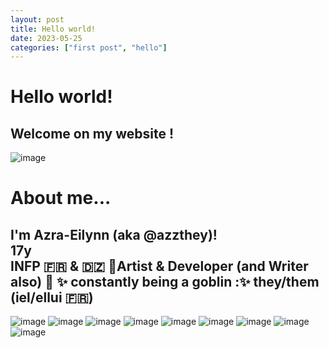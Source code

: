 ```yaml
---
layout: post
title: Hello world!
date: 2023-05-25
categories: ["first post", "hello"]
---
```


# Hello world!

## Welcome on my website !

![image](https://github.com/azzthey/azzthey.github.io/assets/75972719/032a3a42-0d76-4e98-89e8-cde925f6c6aa)

# About me...

I'm Azra-Eilynn (aka @azzthey)!   
17y   
INFP
🇫🇷 & 🇩🇿
🍁Artist & Developer (and Writer also) 🍁
✨ constantly being a goblin :✨ 
they/them (iel/ellui 🇫🇷)
-------  
![image](https://github.com/azzthey/azzthey.github.io/assets/75972719/1bec35a8-b2d7-4af1-8617-80af32da35ab)
![image](https://github.com/azzthey/azzthey.github.io/assets/75972719/35ac1d37-45e9-42b5-84e1-40f84c627917)
![image](https://github.com/azzthey/azzthey.github.io/assets/75972719/0ee762cb-56aa-42d1-b5f2-295ce2dade11)
![image](https://github.com/azzthey/azzthey.github.io/assets/75972719/73ba5b0c-840d-4ecd-8a2c-5257e399e68f)
![image](https://github.com/azzthey/azzthey.github.io/assets/75972719/1dc5161c-ecdc-4dc0-aaa8-f66c8a037393)
![image](https://github.com/azzthey/azzthey.github.io/assets/75972719/cf83317a-a3d4-4cd4-81d9-c00855a664aa)
![image](https://github.com/azzthey/azzthey.github.io/assets/75972719/8ae04a7c-d237-4821-a443-74e2ecfd982a)
![image](https://github.com/azzthey/azzthey.github.io/assets/75972719/897bb25a-add3-4a34-9540-c79c6f5033ba)
![image](https://github.com/azzthey/azzthey.github.io/assets/75972719/6d179374-38ff-4010-92fe-75e50ab53c74)






